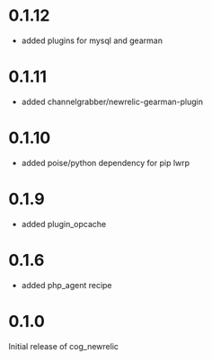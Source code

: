 0.1.12
======

-	added plugins for mysql and gearman

0.1.11
======

-	added channelgrabber/newrelic-gearman-plugin

0.1.10
======

-	added poise/python dependency for pip lwrp

0.1.9
=====

-	added plugin_opcache

0.1.6
=====

-	added php_agent recipe

0.1.0
=====

Initial release of cog_newrelic
